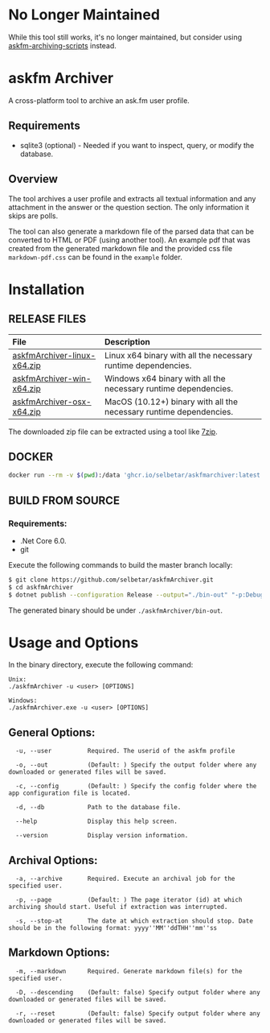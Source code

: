 # No Longer Maintained
While this tool still works, it's no longer maintained, but consider using [askfm-archiving-scripts](https://github.com/selbetar/askfm-archiving-scripts) instead.
# askfm Archiver
A cross-platform tool to archive an ask.fm user profile.

## Requirements
- sqlite3 (optional) - Needed if you want to inspect, query, or modify the database.

## Overview
The tool archives a user profile and extracts all textual information and any attachment in the answer or the question section. The only information it skips are polls.

The tool can also generate a markdown file of the parsed data that can be converted to HTML or PDF (using another tool). An example pdf that was created from the generated markdown file and the provided css file `markdown-pdf.css` can be found in the `example` folder.

# Installation

## RELEASE FILES
File|Description
:---|:---
[askfmArchiver-linux-x64.zip](https://github.com/selbetar/askfmArchiver/releases/latest/download/askfmArchiver-linux-x64.zip)|Linux x64 binary with all the necessary runtime dependencies.
[askfmArchiver-win-x64.zip](https://github.com/selbetar/askfmArchiver/releases/latest/download/askfmArchiver-win-x64.zip)|Windows x64 binary with all the necessary runtime dependencies.
[askfmArchiver-osx-x64.zip](https://github.com/selbetar/askfmArchiver/releases/latest/download/askfmArchiver-osx-x64.zip)|MacOS (10.12+) binary with all the necessary runtime dependencies.


The downloaded zip file can be extracted using a tool like [7zip](https://www.7-zip.org/download.html).

## DOCKER
```bash
docker run --rm -v $(pwd):/data 'ghcr.io/selbetar/askfmarchiver:latest' --db /data/data.db --out /data/askfm-output [OPTIONS]
```

## BUILD FROM SOURCE
### Requirements:
  - .Net Core 6.0.
  - git

Execute the following commands to build the master branch locally:

```bash
$ git clone https://github.com/selbetar/askfmArchiver.git
$ cd askfmArchiver
$ dotnet publish --configuration Release --output="./bin-out" "-p:DebugSymbols=false;DebugType=none" ./askfmArchiver/askfmArchiver.csproj
```
The generated binary should be under `./askfmArchiver/bin-out`.

# Usage and Options
In the binary directory, execute the following command:
```
Unix:
./askfmArchiver -u <user> [OPTIONS]

Windows:
./askfmArchiver.exe -u <user> [OPTIONS]
```

## General Options:
```
  -u, --user          Required. The userid of the askfm profile

  -o, --out           (Default: ) Specify the output folder where any downloaded or generated files will be saved.

  -c, --config        (Default: ) Specify the config folder where the app configuration file is located.

  -d, --db            Path to the database file.

  --help              Display this help screen.

  --version           Display version information.
```

## Archival Options:
```
  -a, --archive       Required. Execute an archival job for the specified user.

  -p, --page          (Default: ) The page iterator (id) at which archiving should start. Useful if extraction was interrupted.

  -s, --stop-at       The date at which extraction should stop. Date should be in the following format: yyyy''MM''ddTHH''mm''ss

```

## Markdown Options:
```
  -m, --markdown      Required. Generate markdown file(s) for the specified user.

  -D, --descending    (Default: false) Specify output folder where any downloaded or generated files will be saved.

  -r, --reset         (Default: false) Specify output folder where any downloaded or generated files will be saved.

```
